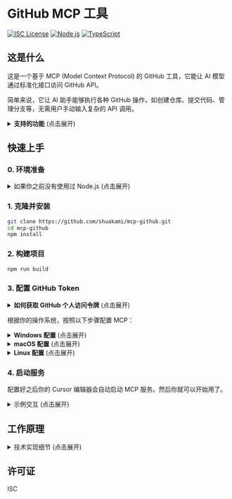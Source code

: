 # GitHub MCP 工具

[![ISC License](https://img.shields.io/badge/License-ISC-4a5568?style=flat-square)](https://opensource.org/licenses/ISC)
[![Node.js](https://img.shields.io/badge/Node.js-18.x-48bb78?style=flat-square)](https://nodejs.org/)
[![TypeScript](https://img.shields.io/badge/TypeScript-5.x-3178c6?style=flat-square)](https://www.typescriptlang.org/)

## 这是什么

这是一个基于 MCP (Model Context Protocol) 的 GitHub 工具，它能让 AI 模型通过标准化接口访问 GitHub API。

简单来说，它让 AI 助手能够执行各种 GitHub 操作，如创建仓库、提交代码、管理分支等，无需用户手动输入复杂的 API 调用。

<details>
<summary><b>支持的功能</b> (点击展开)</summary>

- **仓库管理**：创建、获取、列表、更新、删除
- **分支操作**：创建、获取、列表、删除
- **Pull Request 管理**：创建、获取、列表、更新、合并
- **Issue 管理**：创建、获取、列表、更新、关闭
- **用户相关操作**：查看关注、互动统计
- **代码管理**：文件内容、提交记录
</details>

## 快速上手

### 0. 环境准备

<details>
<summary>如果你之前没有使用过 Node.js (点击展开)</summary>

1. 安装 Node.js 和 npm
   - 访问 [Node.js 官网](https://nodejs.org/)
   - 下载并安装 LTS（长期支持）版本
   - 安装时选择默认选项即可，安装包会同时安装 Node.js 和 npm

2. 验证安装
   - 安装完成后，打开命令提示符（CMD）或 PowerShell
   - 输入以下命令确认安装成功：
     ```bash
     node --version
     npm --version
     ```
   - 如果显示版本号，则表示安装成功

3. 安装 Git（如果尚未安装）
   - 访问 [Git 官网](https://git-scm.com/)
   - 下载并安装 Git
   - 安装时使用默认选项即可
</details>

### 1. 克隆并安装

```bash
git clone https://github.com/shuakami/mcp-github.git
cd mcp-github
npm install
```

### 2. 构建项目

```bash
npm run build
```

### 3. 配置 GitHub Token

<details>
<summary><b>如何获取 GitHub 个人访问令牌</b> (点击展开)</summary>

1. 访问 GitHub 的个人访问令牌设置页面：https://github.com/settings/tokens
2. 点击 "Generate new token" → "Generate new token (classic)"
3. 输入令牌描述，例如 "MCP GitHub Tool"
4. 在权限选择中，至少勾选以下权限：
   - `repo` (完整访问权限)
   - `user` (用户信息)
5. 点击页面底部的 "Generate token" 按钮
6. **非常重要**：生成后立即复制令牌，因为你之后将无法再次查看它
</details>

根据你的操作系统，按照以下步骤配置 MCP：

<details>
<summary><b>Windows 配置</b> (点击展开)</summary>

1. 在 Cursor 中，打开或创建 MCP 配置文件：`C:\Users\你的用户名\.cursor\mcp.json`
   - 注意：请将 `你的用户名` 替换为你的 Windows 用户名（即你的电脑账户名称）

2. 添加或修改配置如下：

```json
{
  "mcpServers": {
    "github-mcp": {
      "command": "powershell",
      "args": [
        "-WindowStyle",
        "Hidden",
        "-Command",
        "node",
        "C:/Users/你的用户名/mcp-github/dist/index.js"
      ],
      "env": {
        "GITHUB_TOKEN": "你的GitHub令牌"
      }
    }
  }
}
```

> ⚠️ **请注意**:
> - 将 `你的用户名` 替换为你的 Windows 用户名（例如：`C:/Users/John/mcp-github/...`）
> - 将 `你的GitHub令牌` 替换为你在上一步中获取的实际令牌
> - 确保路径正确指向你的项目目录
</details>

<details>
<summary><b>macOS 配置</b> (点击展开)</summary>

1. 在 Cursor 中，打开或创建 MCP 配置文件：`/Users/你的用户名/.cursor/mcp.json`
   - 注意：请将 `你的用户名` 替换为你的 macOS 用户名

2. 添加或修改配置如下：

```json
{
  "mcpServers": {
    "github-mcp": {
      "command": "bash",
      "args": [
        "-c",
        "node /Users/你的用户名/mcp-github/dist/index.js"
      ],
      "env": {
        "GITHUB_TOKEN": "你的GitHub令牌"
      }
    }
  }
}
```

> ⚠️ **请注意**:
> - 将 `你的用户名` 替换为你的 macOS 用户名（例如：`/Users/johndoe/mcp-github/...`）
> - 将 `你的GitHub令牌` 替换为你在上一步中获取的实际令牌
> - 确保路径正确指向你的项目目录
</details>

<details>
<summary><b>Linux 配置</b> (点击展开)</summary>

1. 在 Cursor 中，打开或创建 MCP 配置文件：`/home/你的用户名/.cursor/mcp.json`
   - 注意：请将 `你的用户名` 替换为你的 Linux 用户名

2. 添加或修改配置如下：

```json
{
  "mcpServers": {
    "github-mcp": {
      "command": "bash",
      "args": [
        "-c",
        "node /home/你的用户名/mcp-github/dist/index.js"
      ],
      "env": {
        "GITHUB_TOKEN": "你的GitHub令牌"
      }
    }
  }
}
```

> ⚠️ **请注意**:
> - 将 `你的用户名` 替换为你的 Linux 用户名（例如：`/home/user/mcp-github/...`）
> - 将 `你的GitHub令牌` 替换为你在上一步中获取的实际令牌
> - 确保路径正确指向你的项目目录
</details>

### 4. 启动服务

配置好之后你的 Cursor 编辑器会自动启动 MCP 服务。然后你就可以开始用了。

<details>
<summary>示例交互 (点击展开)</summary>

你可以要求 AI 执行以下操作：
- "创建一个名为 test-project 的私有仓库"
- "列出我的所有仓库"
- "在 my-repo 仓库创建一个 PR，从 feature 分支到 main 分支"
- "获取 my-repo 中的 README.md 文件内容"
</details>

## 工作原理

<details>
<summary>技术实现细节 (点击展开)</summary>

本工具基于 **MCP (Model Context Protocol)** 标准实现，作为 AI 模型与 GitHub API 之间的桥梁。它使用 **octokit.js** 作为底层 GitHub API 客户端，并通过 **Zod** 进行请求验证和类型检查。

每个 GitHub 操作都被封装为标准化的 MCP 工具，接收结构化参数并返回格式化结果。响应数据经过智能处理，自动去除冗余信息，提取关键内容，并转换为**人类可读格式**。

这种方法使 AI 模型能够轻松理解 GitHub API 返回的复杂数据结构，并以更自然的方式与用户进行交互。
</details>

## 许可证

ISC 